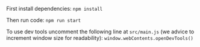 First install dependencies:
```npm install```

Then run code:
```npm run start```

To use dev tools uncomment the following line at ```src/main.js``` (we advice to increment window size for readability):
```window.webContents.openDevTools()```